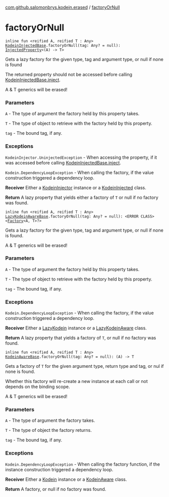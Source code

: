 [com.github.salomonbrys.kodein.erased](index.md) / [factoryOrNull](.)

# factoryOrNull

`inline fun <reified A, reified T : Any> `[`KodeinInjectedBase`](../com.github.salomonbrys.kodein/-kodein-injected-base/index.md)`.factoryOrNull(tag: Any? = null): `[`InjectedProperty`](../com.github.salomonbrys.kodein/-injected-property/index.md)`<(A) -> T>`

Gets a lazy factory for the given type, tag and argument type, or null if none is found

The returned property should not be accessed before calling [KodeinInjectedBase.inject](../com.github.salomonbrys.kodein/-kodein-injected-base/inject.md).

A &amp; T generics will be erased!

### Parameters

`A` - The type of argument the factory held by this property takes.

`T` - The type of object to retrieve with the factory held by this property.

`tag` - The bound tag, if any.

### Exceptions

`KodeinInjector.UninjectedException` - When accessing the property, if it was accessed before calling [KodeinInjectedBase.inject](../com.github.salomonbrys.kodein/-kodein-injected-base/inject.md).

`Kodein.DependencyLoopException` - When calling the factory, if the value construction triggered a dependency loop.

**Receiver**
Either a [KodeinInjector](../com.github.salomonbrys.kodein/-kodein-injector/index.md) instance or a [KodeinInjected](../com.github.salomonbrys.kodein/-kodein-injected.md) class.

**Return**
A lazy property that yields either a factory of `T` or null if no factory was found.

`inline fun <reified A, reified T : Any> `[`LazyKodeinAwareBase`](../com.github.salomonbrys.kodein/-lazy-kodein-aware-base/index.md)`.factoryOrNull(tag: Any? = null): <ERROR CLASS><`[`Factory`](../com.github.salomonbrys.kodein/-factory.md)`<A, T>?>`

Gets a lazy factory for the given type, tag and argument type, or null if none is found.

A &amp; T generics will be erased!

### Parameters

`A` - The type of argument the factory held by this property takes.

`T` - The type of object to retrieve with the factory held by this property.

`tag` - The bound tag, if any.

### Exceptions

`Kodein.DependencyLoopException` - When calling the factory, if the value construction triggered a dependency loop.

**Receiver**
Either a [LazyKodein](../com.github.salomonbrys.kodein/-lazy-kodein/index.md) instance or a [LazyKodeinAware](../com.github.salomonbrys.kodein/-lazy-kodein-aware.md) class.

**Return**
A lazy property that yields a factory of `T`, or null if no factory was found.

`inline fun <reified A, reified T : Any> `[`KodeinAwareBase`](../com.github.salomonbrys.kodein/-kodein-aware-base/index.md)`.factoryOrNull(tag: Any? = null): (A) -> T`

Gets a factory of `T` for the given argument type, return type and tag, or nul if none is found.

Whether this factory will re-create a new instance at each call or not depends on the binding scope.

A &amp; T generics will be erased!

### Parameters

`A` - The type of argument the factory takes.

`T` - The type of object the factory returns.

`tag` - The bound tag, if any.

### Exceptions

`Kodein.DependencyLoopException` - When calling the factory function, if the instance construction triggered a dependency loop.

**Receiver**
Either a [Kodein](../com.github.salomonbrys.kodein/-kodein/index.md) instance or a [KodeinAware](../com.github.salomonbrys.kodein/-kodein-aware.md) class.

**Return**
A factory, or null if no factory was found.

